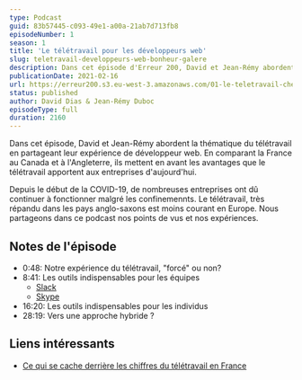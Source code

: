 ```yaml
---
type: Podcast
guid: 83b57445-c093-49e1-a00a-21ab7d713fb8
episodeNumber: 1
season: 1
title: 'Le télétravail pour les développeurs web'
slug: teletravail-developpeurs-web-bonheur-galere
description: Dans cet épisode d'Erreur 200, David et Jean-Rémy abordent la thématique du télétravail en partageant leur expérience de développeur web. En comparant la France au Canada et à l'Angleterre, ils mettent en avant les avantages que le télétravail apportent aux entreprises d'aujourd'hui.
publicationDate: 2021-02-16
url: https://erreur200.s3.eu-west-3.amazonaws.com/01-le-teletravail-chez-les-developpeurs-web.mp3
status: published
author: David Dias & Jean-Rémy Duboc
episodeType: full
duration: 2160
---
```


Dans cet épisode, David et Jean-Rémy abordent la thématique du télétravail en partageant leur expérience de développeur web. En comparant la France au Canada et à l'Angleterre, ils mettent en avant les avantages que le télétravail apportent aux entreprises d'aujourd'hui.

Depuis le début de la COVID-19, de nombreuses entreprises ont dû continuer à fonctionner malgré les confinemennts. Le télétravail, très répandu dans les pays anglo-saxons est moins courant en Europe. Nous partageons dans ce podcast nos points de vus et nos expériences.

## Notes de l'épisode

- 0:48: Notre expérience du télétravail, "forcé" ou non?
- 8:41: Les outils indispensables pour les équipes
  - [Slack](https://slack.com)
  - [Skype](https://skype.com)
- 16:20: Les outils indispensables pour les individus
- 28:19: Vers une approche hybride ?

## Liens intéressants

- [Ce qui se cache derrière les chiffres du télétravail en France](https://www.institutmontaigne.org/blog/ce-qui-se-cache-derriere-les-chiffres-du-teletravail-en-france)
